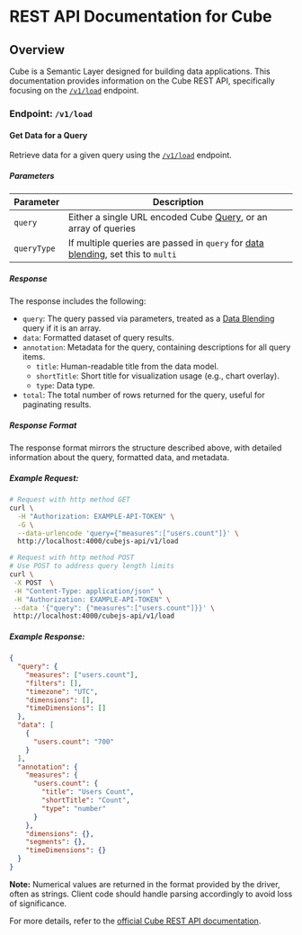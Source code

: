 # REST API Documentation for Cube

## Overview

Cube is a Semantic Layer designed for building data applications. This documentation provides information on the Cube REST API, specifically focusing on the [`/v1/load`](https://cube.dev/docs/reference/rest-api#v1load) endpoint.

### Endpoint: `/v1/load`

#### Get Data for a Query

Retrieve data for a given query using the [`/v1/load`](https://cube.dev/docs/reference/rest-api#v1load) endpoint.

##### Parameters

| Parameter | Description |
| --- | --- |
| `query` | Either a single URL encoded Cube [Query](https://cube.dev/docs/product/apis-integrations/rest-api/query-format), or an array of queries |
| `queryType` | If multiple queries are passed in `query` for [data blending](https://cube.dev/docs/product/data-modeling/concepts/data-blending#data-blending), set this to `multi` |

##### Response

The response includes the following:

* `query`: The query passed via parameters, treated as a [Data Blending](https://cube.dev/docs/product/data-modeling/concepts/data-blending#data-blending) query if it is an array.
* `data`: Formatted dataset of query results.
* `annotation`: Metadata for the query, containing descriptions for all query items.
    * `title`: Human-readable title from the data model.
    * `shortTitle`: Short title for visualization usage (e.g., chart overlay).
    * `type`: Data type.
* `total`: The total number of rows returned for the query, useful for paginating results.

##### Response Format

The response format mirrors the structure described above, with detailed information about the query, formatted data, and metadata.

##### Example Request:

```bash
# Request with http method GET
curl \
  -H "Authorization: EXAMPLE-API-TOKEN" \
  -G \
  --data-urlencode 'query={"measures":["users.count"]}' \
  http://localhost:4000/cubejs-api/v1/load

# Request with http method POST
# Use POST to address query length limits
curl \
 -X POST  \
 -H "Content-Type: application/json" \
 -H "Authorization: EXAMPLE-API-TOKEN" \
 --data '{"query": {"measures":["users.count"]}}' \
 http://localhost:4000/cubejs-api/v1/load
```

##### Example Response:

```json
{
  "query": {
    "measures": ["users.count"],
    "filters": [],
    "timezone": "UTC",
    "dimensions": [],
    "timeDimensions": []
  },
  "data": [
    {
      "users.count": "700"
    }
  ],
  "annotation": {
    "measures": {
      "users.count": {
        "title": "Users Count",
        "shortTitle": "Count",
        "type": "number"
      }
    },
    "dimensions": {},
    "segments": {},
    "timeDimensions": {}
  }
}
```

**Note:** Numerical values are returned in the format provided by the driver, often as strings. Client code should handle parsing accordingly to avoid loss of significance.

For more details, refer to the [official Cube REST API documentation](https://cube.dev/docs/reference/rest-api).
